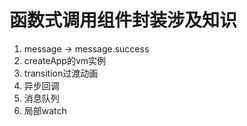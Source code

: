 # 函数式调用组件封装涉及知识
1. message -> message.success
2. createApp的vm实例
3. transition过渡动画
4. 异步回调
5. 消息队列
6. 局部watch


